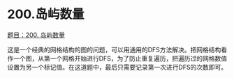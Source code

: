 # 200.岛屿数量

[题目：200. 岛屿数量](https://leetcode.cn/problems/number-of-islands/)

这是一个经典的网格结构的图的问题，可以用通用的DFS方法解决。把网格结构看作一个图，从第一个网格开始进行DFS，为了防止重复遍历，把遍历过的网格数值设置为另一个标记值。在这道题中，最后只需要记录第一次进行DFS的次数即可。